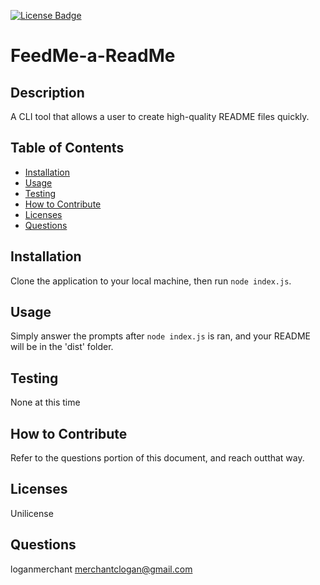 
[![License Badge](https://img.shields.io/badge/License-Unilicense-blueviolet.svg)](https://shields.io/)

# FeedMe-a-ReadMe


## Description
A CLI tool that allows a user to create high-quality README files quickly. 


## Table of Contents
  * [Installation](#installation)
  * [Usage](#usage)
  * [Testing](#testing)
  * [How to Contribute](#how-to-contribute)
  * [Licenses](#licenses)
  * [Questions](#questions)


## Installation
Clone the application to your local machine, then run `node index.js`.


## Usage
Simply answer the prompts after `node index.js` is ran, and your README will be in the 'dist' folder. 


## Testing
None at this time


## How to Contribute
Refer to the questions portion of this document, and reach outthat way.


## Licenses
Unilicense


## Questions
loganmerchant
merchantclogan@gmail.com
  